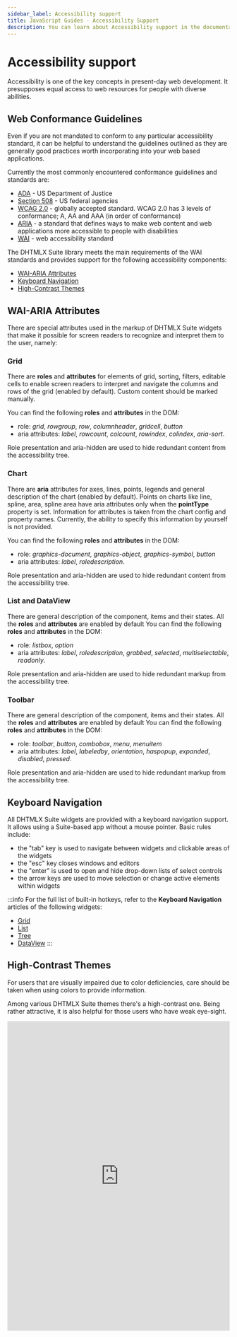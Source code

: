 ```yaml
---
sidebar_label: Accessibility support
title: JavaScript Guides - Accessibility Support 
description: You can learn about Accessibility support in the documentation of the DHTMLX JavaScript UI library. Browse developer guides and API reference, try out code examples and live demos, and download a free 30-day evaluation version of DHTMLX Suite 7.
---
```


# Accessibility support

Accessibility is one of the key concepts in present-day web development. It presupposes equal access to web resources for people with diverse abilities.

## Web Conformance Guidelines

Even if you are not mandated to conform to any particular accessibility standard, it can be helpful to understand the guidelines outlined as they are generally good practices worth incorporating into your web based applications.

Currently the most commonly encountered conformance guidelines and standards are:

- [ADA](https://www.ada.gov/) - US Department of Justice
- [Section 508](https://www.section508.gov/) - US federal agencies
- [WCAG 2.0](https://www.w3.org/WAI/intro/wcag) - globally accepted standard. WCAG 2.0 has 3 levels of conformance; A, AA and AAA (in order of conformance)
- [ARIA](https://developer.mozilla.org/en-US/docs/Web/Accessibility/ARIA) - a standard that defines ways to make web content and web applications more accessible to people with disabilities
- [WAI](https://www.w3.org/WAI/) - web accessibility standard

The DHTMLX Suite library meets the main requirements of the WAI standards and provides support for the following accessibility components:

- [WAI-ARIA Attributes](#wai-aria-attributes)
- [Keyboard Navigation](#keyboard-navigation)
- [High-Сontrast Themes](#high-contrast-themes)

## WAI-ARIA Attributes

There are special attributes used in the markup of DHTMLX Suite widgets that make it possible for screen readers to recognize and interpret them to the user, namely:

### Grid

There are **roles** and **attributes** for elements of grid, sorting, filters, editable cells to enable screen readers to interpret and navigate the columns and rows of the grid (enabled by default). Custom content should be marked manually.

You can find the following **roles** and **attributes** in the DOM:

- role: *grid*, *rowgroup*, *row*, *columnheader*, *gridcell*, *button*
- aria attributes: *label*, *rowcount*, *colcount*, *rowindex*, *colindex*, *aria-sort*.

Role presentation and aria-hidden are used to hide redundant content from the accessibility tree.

### Chart

There are **aria** attributes for axes, lines, points, legends and general description of the chart (enabled by default). Points on charts like line, spline, area, spline area have aria attributes only when the **pointType** property is set. Information for attributes is taken from the chart config and property names. Currently, the ability to specify this information by yourself is not provided.

You can find the following **roles** and **attributes** in the DOM:
- role: *graphics-document*, *graphics-object*, *graphics-symbol*, *button*
- aria attributes: *label*,  *roledescription*.

Role presentation and aria-hidden are used to hide redundant content from the accessibility tree.

### List and DataView

There are general description of the component, items and their states. All the **roles** and **attributes** are enabled by default You can find the following **roles** and **attributes** in the DOM:
- role: *listbox*, *option*
- aria attributes: *label*, *roledescription*, *grabbed*, *selected*, *multiselectable*, *readonly*.

Role presentation and aria-hidden are used to hide redundant markup from the accessibility tree.

### Toolbar 

There are general description of the component, items and their states. All the **roles** and **attributes** are enabled by default You can find the following **roles** and **attributes** in the DOM:

- role: *toolbar*, *button*, *combobox*, *menu*, *menuitem*
- aria attributes: *label*, *labeledby*, *orientation*, *haspopup*, *expanded*, *disabled*, *pressed*.

Role presentation and aria-hidden are used to hide redundant markup from the accessibility tree.

## Keyboard Navigation

All DHTMLX Suite widgets are provided with a keyboard navigation support. It allows using a Suite-based app without a mouse pointer. Basic rules include:

- the "tab" key is used to navigate between widgets and clickable areas of the widgets
- the "esc" key closes windows and editors
- the "enter" is used to open and hide drop-down lists of select controls
- the arrow keys are used to move selection or change active elements within widgets

:::info
For the full list of built-in hotkeys, refer to the **Keyboard Navigation** articles of the following widgets:
- [Grid](../../grid/configuration/#keyboard-navigation)
- [List](../../list/configuration/#arrow-keys-navigation)
- [Tree](../../tree/configuration/#key-navigation)
- [DataView](../../dataview/configuration/#arrow-keys-navigation)
:::

## High-Contrast Themes

For users that are visually impaired due to color deficiencies, care should be taken when using colors to provide information.

Among various DHTMLX Suite themes there's a high-contrast one. Being rather attractive, it is also helpful for those users who have weak eye-sight.

<iframe src="https://snippet.dhtmlx.com/1eh4ks4f?mode=result" frameborder="0" class="snippet_iframe" width="100%" height="700"></iframe>